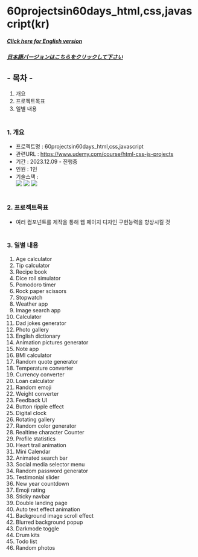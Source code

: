 # 60projectsin60days_html,css,javascript(kr)

##### [Click here for English version](README_EN.md)

##### [日本語バージョンはこちらをクリックして下さい](README_JP.md)

## - 목차 -

1. 개요
2. 프로젝트목표
3. 일별 내용
   </br>
   </br>

### 1. 개요

- 프로젝트명 : 60projectsin60days_html,css,javascript
- 관련URL : https://www.udemy.com/course/html-css-js-projects
- 기간 : 2023.12.09 - 진행중
- 인원 : 1인
- 기술스택 : </br>
  <img src="https://img.shields.io/badge/HTML5-E34F26?style=for-the-badge&logo=HTML5&logoColor=white">
  <img src="https://img.shields.io/badge/CSS3-1572B6?style=for-the-badge&logo=CSS3&logoColor=white">
  <img src="https://img.shields.io/badge/Javascript-F7DF1E?style=for-the-badge&logo=Javascript&logoColor=white">
  </br>
  </br>

### 2. 프로젝트목표

- 여러 컴포넌트를 제작을 통해 웹 페이지 디자인 구현능력을 향상시킬 것
  </br>
  </br>

### 3. 일별 내용

1. Age calculator
2. Tip calculator
3. Recipe book
4. Dice roll simulator
5. Pomodoro timer
6. Rock paper scissors
7. Stopwatch
8. Weather app
9. Image search app
10. Calculator
11. Dad jokes generator
12. Photo gallery
13. English dictionary
14. Animation pictures generator
15. Note app
16. BMI calculator
17. Random quote generator
18. Temperature converter
19. Currency converter
20. Loan calculator
21. Random emoji
22. Weight converter
23. Feedback UI
24. Button ripple effect
25. Digital clock
26. Rotating gallery
27. Random color generator
28. Realtime character Counter
29. Profile statistics
30. Heart trail animation
31. Mini Calendar
32. Animated search bar
33. Social media selector menu
34. Random password generator
35. Testimonial slider
36. New year countdown
37. Emoji rating
38. Sticky navbar
39. Double landing page
40. Auto text effect animation
41. Background image scroll effect
42. Blurred background popup
43. Darkmode toggle
44. Drum kits
45. Todo list
46. Random photos
